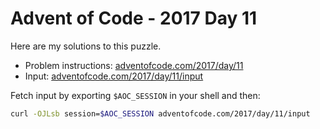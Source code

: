 # Advent of Code - 2017 Day 11
Here are my solutions to this puzzle.

* Problem instructions: [adventofcode.com/2017/day/11](https://adventofcode.com/2017/day/11)
* Input: [adventofcode.com/2017/day/11/input](https://adventofcode.com/2017/day/11/input)

Fetch input by exporting `$AOC_SESSION` in your shell and then:
```bash
curl -OJLsb session=$AOC_SESSION adventofcode.com/2017/day/11/input
```
